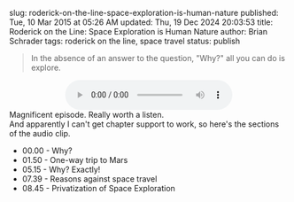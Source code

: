 slug: roderick-on-the-line-space-exploration-is-human-nature
published: Tue, 10 Mar 2015 at 05:26 AM
updated: Thu, 19 Dec 2024 20:03:53 
title: Roderick on the Line: Space Exploration is Human Nature
author: Brian Schrader
tags: roderick on the line, space travel
status: publish


> In the absence of an answer to the question, "Why?" all you can do is explore.

<center>
<audio controls style="width:60%;">
	<source src="/audio/rotl_0142_cut.mp3" type="audio/mpeg" />
	Your browser does not support the audio tag.
</audio>
</center>
Magnificent episode. Really worth a listen.

<aside>And apparently I can't get chapter support to work, so here's the sections of the audio clip.</aside>

- 00.00 - Why?
- 01.50 - One-way trip to Mars
- 05.15 - Why? Exactly!
- 07.39 - Reasons against space travel
- 08.45 - Privatization of Space Exploration